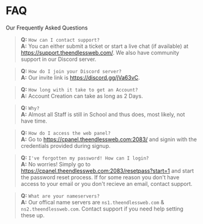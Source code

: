 # FAQ
Our Frequently Asked Questions 

> **Q:** `How can I contact support?`\
> **A:** You can either submit a ticket or start a live chat (if available) at https://support.theendlessweb.com/. We also have community support in our Discord server.

> **Q:** `How do I join your Discord server?`\
> **A:** Our invite link is https://discord.gg/jVa63vC.

> **Q:** `How long with it take to get an Account?`\
> **A:** Account Creation can take as long as 2 Days.

> **Q:** `Why?`\
> **A:** Almost all Staff is still in School and thus does, most likely, not have time. 

> **Q:** `How do I access the web panel?`\
> **A:** Go to https://cpanel.theendlessweb.com:2083/ and signin with the credentials provided during signup.

> **Q:** `I've forgotten my password! How can I login?`\
> **A:** No worries! Simply go to https://cpanel.theendlessweb.com:2083/resetpass?start=1 and start the password reset process. If for some reason you don't have access to your email or you don't recieve an email, contact support.

> **Q:** `What are your nameservers?`\
> **A:** Our offical name servers are `ns1.theendlessweb.com` & `ns2.theendlessweb.com`. Contact support if you need help setting these up.
